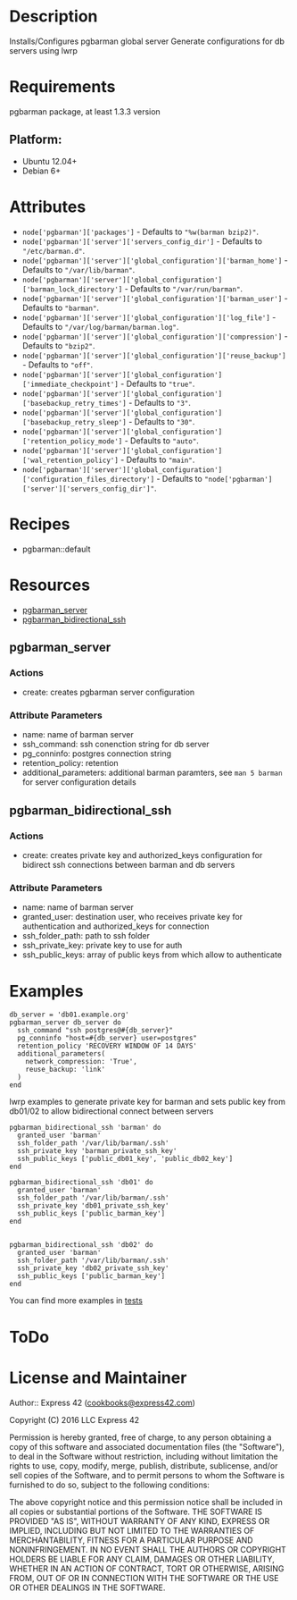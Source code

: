 # Description

Installs/Configures pgbarman global server
Generate configurations for db servers using lwrp

# Requirements

pgbarman package, at least 1.3.3 version

## Platform:

* Ubuntu 12.04+
* Debian 6+


# Attributes

* `node['pgbarman']['packages']` -  Defaults to `"%w(barman bzip2)"`.
* `node['pgbarman']['server']['servers_config_dir']` -  Defaults to `"/etc/barman.d"`.
* `node['pgbarman']['server']['global_configuration']['barman_home']` -  Defaults to `"/var/lib/barman"`.
* `node['pgbarman']['server']['global_configuration']['barman_lock_directory']` -  Defaults to `"/var/run/barman"`.
* `node['pgbarman']['server']['global_configuration']['barman_user']` -  Defaults to `"barman"`.
* `node['pgbarman']['server']['global_configuration']['log_file']` -  Defaults to `"/var/log/barman/barman.log"`.
* `node['pgbarman']['server']['global_configuration']['compression']` -  Defaults to `"bzip2"`.
* `node['pgbarman']['server']['global_configuration']['reuse_backup']` -  Defaults to `"off"`.
* `node['pgbarman']['server']['global_configuration']['immediate_checkpoint']` -  Defaults to `"true"`.
* `node['pgbarman']['server']['global_configuration']['basebackup_retry_times']` -  Defaults to `"3"`.
* `node['pgbarman']['server']['global_configuration']['basebackup_retry_sleep']` -  Defaults to `"30"`.
* `node['pgbarman']['server']['global_configuration']['retention_policy_mode']` -  Defaults to `"auto"`.
* `node['pgbarman']['server']['global_configuration']['wal_retention_policy']` -  Defaults to `"main"`.
* `node['pgbarman']['server']['global_configuration']['configuration_files_directory']` -  Defaults to `"node['pgbarman']['server']['servers_config_dir']"`.

# Recipes

* pgbarman::default

# Resources

* [pgbarman_server](#pgbarman_server)
* [pgbarman\_bidirectional_ssh](#pgbarman\_bidirectional_ssh)

## pgbarman_server

### Actions

- create: creates pgbarman server configuration

### Attribute Parameters

- name: name of barman server
- ssh_command: ssh conenction string for db server
- pg_conninfo: postgres connection string
- retention_policy: retention
- additional_parameters: additional barman paramters, see ```man 5 barman``` for server configuration details

## pgbarman\_bidirectional_ssh

### Actions

- create: creates private key and authorized_keys configuration  for bidirect ssh connections between barman and db servers

### Attribute Parameters

- name: name of barman server
- granted_user: destination user, who receives private key for authentication and authorized_keys for connection
- ssh_folder_path: path to ssh folder
- ssh_private_key: private key to use for auth
- ssh_public_keys: array of public keys from which allow to authenticate


# Examples
```
db_server = 'db01.example.org'
pgbarman_server db_server do
  ssh_command "ssh postgres@#{db_server}"
  pg_conninfo "host=#{db_server} user=postgres"
  retention_policy 'RECOVERY WINDOW OF 14 DAYS'
  additional_parameters(
    network_compression: 'True',
    reuse_backup: 'link'
  )
end
```
lwrp examples to generate private key for barman and sets public key from db01/02 to allow bidirectional connect between servers

```
pgbarman_bidirectional_ssh 'barman' do
  granted_user 'barman'
  ssh_folder_path '/var/lib/barman/.ssh'
  ssh_private_key 'barman_private_ssh_key'
  ssh_public_keys ['public_db01_key', 'public_db02_key']
end

pgbarman_bidirectional_ssh 'db01' do
  granted_user 'barman'
  ssh_folder_path '/var/lib/barman/.ssh'
  ssh_private_key 'db01_private_ssh_key'
  ssh_public_keys ['public_barman_key']
end


pgbarman_bidirectional_ssh 'db02' do
  granted_user 'barman'
  ssh_folder_path '/var/lib/barman/.ssh'
  ssh_private_key 'db02_private_ssh_key'
  ssh_public_keys ['public_barman_key']
end

```
You can find more examples in [tests](https://github.com/express42-cookbooks/pgbarman/tree/master/templates/default/server)

# ToDo

# License and Maintainer

Author:: Express 42 (cookbooks@express42.com)

Copyright (C) 2016 LLC Express 42

Permission is hereby granted, free of charge, to any person obtaining a copy of this software and associated documentation files (the "Software"), to deal in the Software without restriction, including without limitation the rights to use, copy, modify, merge, publish, distribute, sublicense, and/or sell copies of the Software, and to permit persons to whom the Software is furnished to do so, subject to the following conditions:

The above copyright notice and this permission notice shall be included in all copies or substantial portions of the Software. THE SOFTWARE IS PROVIDED "AS IS", WITHOUT WARRANTY OF ANY KIND, EXPRESS OR IMPLIED, INCLUDING BUT NOT LIMITED TO THE WARRANTIES OF MERCHANTABILITY, FITNESS FOR A PARTICULAR PURPOSE AND NONINFRINGEMENT. IN NO EVENT SHALL THE AUTHORS OR COPYRIGHT HOLDERS BE LIABLE FOR ANY CLAIM, DAMAGES OR OTHER LIABILITY, WHETHER IN AN ACTION OF CONTRACT, TORT OR OTHERWISE, ARISING FROM, OUT OF OR IN CONNECTION WITH THE SOFTWARE OR THE USE OR OTHER DEALINGS IN THE SOFTWARE.
